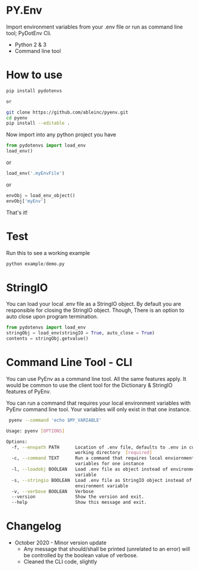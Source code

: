 # PY.Env
Import environment variables from your .env file or run as command line tool; PyDotEnv Cli.
* Python 2 & 3
* Command line tool

# How to use
```bash
pip install pydotenvs

or 

git clone https://github.com/ableinc/pyenv.git
cd pyenv
pip install --editable .
```
Now import into any python project you have <br />
``` python
from pydotenvs import load_env
load_env()
```
or <br />
```python 
load_env('.myEnvFile')
```
or <br />
```python 
envObj = load_env_object()
envObj['myEnv']
```
That's it!

# Test
Run this to see a working example
```python
python example/demo.py
``` 

# StringIO
You can load your local .env file as a StringIO object. 
By default you are responsible for closing the StringIO
object. Though, There is an option to auto close upon program
termination.

```python
from pydotenvs import load_env
stringObj = load_env(stringIO = True, auto_close = True)
contents = stringObj.getvalue()
```

# Command Line Tool - CLI
You can use PyEnv as a command line tool. All the same features apply.
It would be common to use the client tool for the Dictionary & StringIO 
features of PyEnv.

You can run a command that requires your local environment variables
with PyEnv command line tool. Your variables will only exist in 
that one instance.

```bash
 pyenv --command 'echo $MY_VARIABLE'
 ```

```bash
Usage: pyenv [OPTIONS]

Options:
  -f, --envpath PATH      Location of .env file, defaults to .env in current
                          working directory  [required]
  -c, --command TEXT      Run a command that requires local enviornment
                          variables for one instance
  -l, --loadobj BOOLEAN   Load .env file as object instead of environment
                          variable
  -s, --stringio BOOLEAN  Load .env file as StringIO object instead of
                          environment variable
  -v, --verbose BOOLEAN   Verbose
  --version               Show the version and exit.
  --help                  Show this message and exit.
  ```

# Changelog
* October 2020 - Minor version update
  - Any message that should/shall be printed (unrelated to an error) will be controlled by the boolean value of verbose.
  - Cleaned the CLI code, slightly
